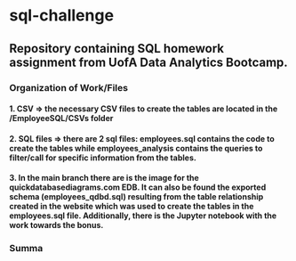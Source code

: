 # sql-challenge

## Repository containing SQL homework assignment from UofA Data Analytics Bootcamp.


### Organization of Work/Files

#### 1. CSV => the necessary CSV files to create the tables are located in the /EmployeeSQL/CSVs folder
#### 2. SQL files => there are 2 sql files: employees.sql contains the code to create the tables while employees_analysis contains the queries to filter/call for specific information from the tables.
#### 3. In the main branch there are is the image for the quickdatabasediagrams.com EDB. It can also be found the exported schema (employees_qdbd.sql) resulting from the table relationship created in the website which was used to create the tables in the employees.sql file. Additionally, there is the Jupyter notebook with the work towards the bonus.

### Summa
